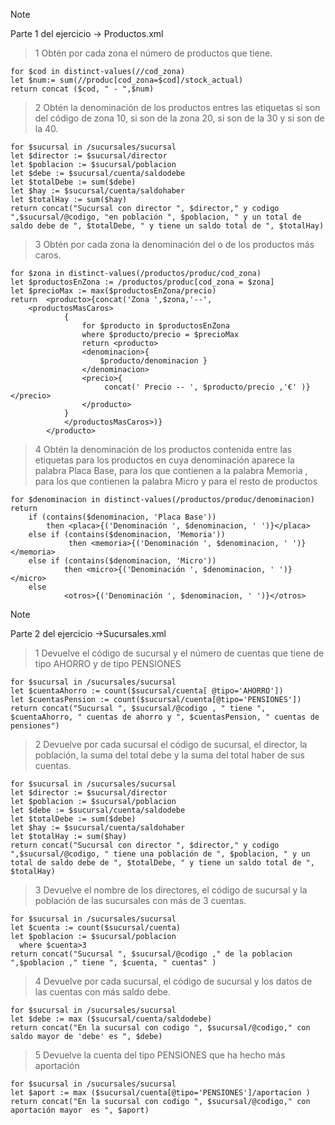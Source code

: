 > [!NOTE]
> Parte 1 del ejercicio -> Productos.xml

>1
>Obtén por cada zona el número de productos que tiene.

	for $cod in distinct-values(//cod_zona)
	let $num:= sum(//produc[cod_zona=$cod]/stock_actual)
	return concat ($cod, " - ",$num)

>2
>Obtén la denominación de los productos entres las etiquetas <zona10></zona10> si son del código de zona 10, <zona20></zona20> si son de la zona 20, <zona30></zona30> si son de la 30 y <zona40></zona40> si son de la 40.

	for $sucursal in /sucursales/sucursal
	let $director := $sucursal/director
	let $poblacion := $sucursal/poblacion
	let $debe := $sucursal/cuenta/saldodebe
	let $totalDebe := sum($debe)
	let $hay := $sucursal/cuenta/saldohaber
	let $totalHay := sum($hay)
	return concat("Sucursal con director ", $director," y codigo ",$sucursal/@codigo, "en población ", $poblacion, " y un total de saldo debe de ", $totalDebe, " y tiene un saldo total de ", $totalHay)

>3
>Obtén por cada zona la denominación del o de los productos más caros.

	for $zona in distinct-values(/productos/produc/cod_zona)
	let $productosEnZona := /productos/produc[cod_zona = $zona]
	let $precioMax := max($productosEnZona/precio)
	return  <producto>{concat('Zona ',$zona,'--',
	 	<productosMasCaros>
		        {
		            for $producto in $productosEnZona
		            where $producto/precio = $precioMax
		            return <producto>
		            <denominacion>{ 
		                $producto/denominacion }
		            </denominacion>
		            <precio>{
		                 concat(' Precio -- ', $producto/precio ,'€' )}</precio>
		            </producto>
		        }
		    	</productosMasCaros>)}
	        </producto>


> 4
>Obtén la denominación de los productos contenida entre las etiquetas <placa></placa> para los productos en cuya denominación aparece la palabra Placa Base, <memoria></memoria> para los que contienen a la palabra Memoria <micro></micro>, para los que contienen la palabra Micro y <otros></otros> para el resto de productos

	for $denominacion in distinct-values(/productos/produc/denominacion)
	return
		if (contains($denominacion, 'Placa Base'))
   			then <placa>{('Denominación ', $denominacion, ' ')}</placa>
		else if (contains($denominacion, 'Memoria'))
		         then <memoria>{('Denominación ', $denominacion, ' ')}</memoria>
		else if (contains($denominacion, 'Micro')) 
		        then <micro>{('Denominación ', $denominacion, ' ')}</micro>
		else
		        <otros>{('Denominación ', $denominacion, ' ')}</otros>

>[!NOTE]
> Parte 2 del ejercicio ->Sucursales.xml

>1
>Devuelve el código de sucursal y el número de cuentas que tiene de tipo AHORRO y de tipo PENSIONES

	for $sucursal in /sucursales/sucursal
	let $cuentaAhorro := count($sucursal/cuenta[ @tipo='AHORRO'])
	let $cuentasPension := count($sucursal/cuenta[@tipo='PENSIONES'])
	return concat("Sucursal ", $sucursal/@codigo , " tiene ", $cuentaAhorro, " cuentas de ahorro y ", $cuentasPension, " cuentas de pensiones")

 >2
>Devuelve por cada sucursal el código de sucursal, el director, la población, la suma del total debe y la suma del total haber de sus cuentas.

	for $sucursal in /sucursales/sucursal
	let $director := $sucursal/director
	let $poblacion := $sucursal/poblacion
	let $debe := $sucursal/cuenta/saldodebe
	let $totalDebe := sum($debe)
	let $hay := $sucursal/cuenta/saldohaber
	let $totalHay := sum($hay)
	return concat("Sucursal con director ", $director," y codigo ",$sucursal/@codigo, " tiene una población de ", $poblacion, " y un total de saldo debe de ", $totalDebe, " y tiene un saldo total de ", $totalHay)

 >3
>Devuelve el nombre de los directores, el código de sucursal y la población de las sucursales con más de 3 cuentas.
	
	for $sucursal in /sucursales/sucursal
	let $cuenta := count($sucursal/cuenta)
	let $poblacion := $sucursal/poblacion
	  where $cuenta>3
	return concat("Sucursal ", $sucursal/@codigo ," de la poblacion ",$poblacion ," tiene ", $cuenta, " cuentas" )

>4
> Devuelve por cada sucursal, el código de sucursal y los datos de las cuentas con más saldo debe.

	for $sucursal in /sucursales/sucursal
	let $debe := max ($sucursal/cuenta/saldodebe)
	return concat("En la sucursal con codigo ", $sucursal/@codigo," con saldo mayor de 'debe' es ", $debe)

 >5
> Devuelve la cuenta del tipo PENSIONES que ha hecho más aportación

	for $sucursal in /sucursales/sucursal
	let $aport := max ($sucursal/cuenta[@tipo='PENSIONES']/aportacion )
	return concat("En la sucursal con codigo ", $sucursal/@codigo," con aportación mayor  es ", $aport)
 

